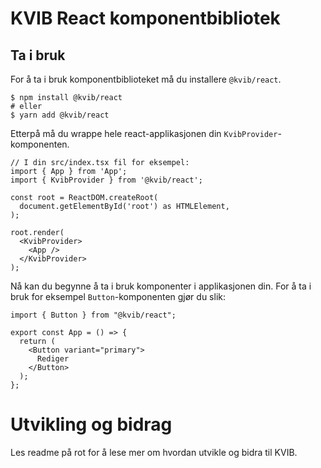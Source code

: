 # KVIB React komponentbibliotek

## Ta i bruk

For å ta i bruk komponentbiblioteket må du installere `@kvib/react`.

```
$ npm install @kvib/react
# eller
$ yarn add @kvib/react
```

Etterpå må du wrappe hele react-applikasjonen din `KvibProvider`-komponenten.

```
// I din src/index.tsx fil for eksempel:
import { App } from 'App';
import { KvibProvider } from '@kvib/react';

const root = ReactDOM.createRoot(
  document.getElementById('root') as HTMLElement,
);

root.render(
  <KvibProvider>
    <App />
  </KvibProvider>
);
```

Nå kan du begynne å ta i bruk komponenter i applikasjonen din. For å ta i bruk for eksempel `Button`-komponenten gjør du slik:

```
import { Button } from "@kvib/react";

export const App = () => {
  return (
    <Button variant="primary">
      Rediger
    </Button>
  );
};
```

# Utvikling og bidrag

Les readme på rot for å lese mer om hvordan utvikle og bidra til KVIB.
